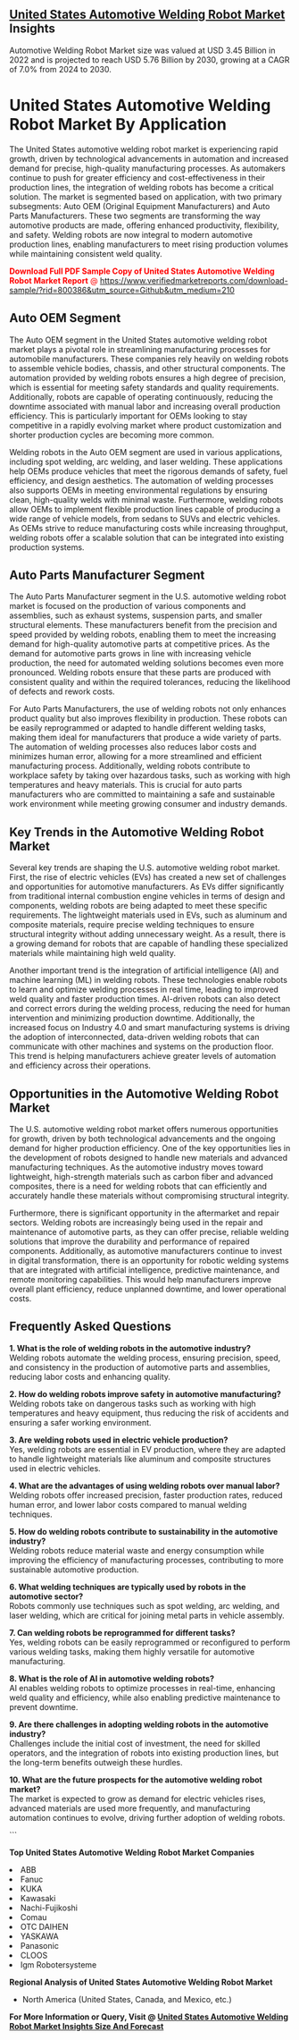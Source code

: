 <h2><a href="https://www.verifiedmarketreports.com/download-sample/?rid=800386&amp;utm_source=Github&amp;utm_medium=210" target="_blank">United States Automotive Welding Robot Market</a> Insights</h2><p>Automotive Welding Robot Market size was valued at USD 3.45 Billion in 2022 and is projected to reach USD 5.76 Billion by 2030, growing at a CAGR of 7.0% from 2024 to 2030.</p><p><h1>United States Automotive Welding Robot Market By Application</h1><p>The United States automotive welding robot market is experiencing rapid growth, driven by technological advancements in automation and increased demand for precise, high-quality manufacturing processes. As automakers continue to push for greater efficiency and cost-effectiveness in their production lines, the integration of welding robots has become a critical solution. The market is segmented based on application, with two primary subsegments: Auto OEM (Original Equipment Manufacturers) and Auto Parts Manufacturers. These two segments are transforming the way automotive products are made, offering enhanced productivity, flexibility, and safety. Welding robots are now integral to modern automotive production lines, enabling manufacturers to meet rising production volumes while maintaining consistent weld quality. <p><span class=""><span style="color: #ff0000;"><strong>Download Full PDF Sample Copy of United States Automotive Welding Robot Market Report</strong> @ </span><a href="https://www.verifiedmarketreports.com/download-sample/?rid=800386&amp;utm_source=Github&amp;utm_medium=210" target="_blank">https://www.verifiedmarketreports.com/download-sample/?rid=800386&amp;utm_source=Github&amp;utm_medium=210</a></span></p><h2>Auto OEM Segment</h2><p>The Auto OEM segment in the United States automotive welding robot market plays a pivotal role in streamlining manufacturing processes for automobile manufacturers. These companies rely heavily on welding robots to assemble vehicle bodies, chassis, and other structural components. The automation provided by welding robots ensures a high degree of precision, which is essential for meeting safety standards and quality requirements. Additionally, robots are capable of operating continuously, reducing the downtime associated with manual labor and increasing overall production efficiency. This is particularly important for OEMs looking to stay competitive in a rapidly evolving market where product customization and shorter production cycles are becoming more common.</p><p>Welding robots in the Auto OEM segment are used in various applications, including spot welding, arc welding, and laser welding. These applications help OEMs produce vehicles that meet the rigorous demands of safety, fuel efficiency, and design aesthetics. The automation of welding processes also supports OEMs in meeting environmental regulations by ensuring clean, high-quality welds with minimal waste. Furthermore, welding robots allow OEMs to implement flexible production lines capable of producing a wide range of vehicle models, from sedans to SUVs and electric vehicles. As OEMs strive to reduce manufacturing costs while increasing throughput, welding robots offer a scalable solution that can be integrated into existing production systems.</p><h2>Auto Parts Manufacturer Segment</h2><p>The Auto Parts Manufacturer segment in the U.S. automotive welding robot market is focused on the production of various components and assemblies, such as exhaust systems, suspension parts, and smaller structural elements. These manufacturers benefit from the precision and speed provided by welding robots, enabling them to meet the increasing demand for high-quality automotive parts at competitive prices. As the demand for automotive parts grows in line with increasing vehicle production, the need for automated welding solutions becomes even more pronounced. Welding robots ensure that these parts are produced with consistent quality and within the required tolerances, reducing the likelihood of defects and rework costs.</p><p>For Auto Parts Manufacturers, the use of welding robots not only enhances product quality but also improves flexibility in production. These robots can be easily reprogrammed or adapted to handle different welding tasks, making them ideal for manufacturers that produce a wide variety of parts. The automation of welding processes also reduces labor costs and minimizes human error, allowing for a more streamlined and efficient manufacturing process. Additionally, welding robots contribute to workplace safety by taking over hazardous tasks, such as working with high temperatures and heavy materials. This is crucial for auto parts manufacturers who are committed to maintaining a safe and sustainable work environment while meeting growing consumer and industry demands.</p><h2>Key Trends in the Automotive Welding Robot Market</h2><p>Several key trends are shaping the U.S. automotive welding robot market. First, the rise of electric vehicles (EVs) has created a new set of challenges and opportunities for automotive manufacturers. As EVs differ significantly from traditional internal combustion engine vehicles in terms of design and components, welding robots are being adapted to meet these specific requirements. The lightweight materials used in EVs, such as aluminum and composite materials, require precise welding techniques to ensure structural integrity without adding unnecessary weight. As a result, there is a growing demand for robots that are capable of handling these specialized materials while maintaining high weld quality.</p><p>Another important trend is the integration of artificial intelligence (AI) and machine learning (ML) in welding robots. These technologies enable robots to learn and optimize welding processes in real time, leading to improved weld quality and faster production times. AI-driven robots can also detect and correct errors during the welding process, reducing the need for human intervention and minimizing production downtime. Additionally, the increased focus on Industry 4.0 and smart manufacturing systems is driving the adoption of interconnected, data-driven welding robots that can communicate with other machines and systems on the production floor. This trend is helping manufacturers achieve greater levels of automation and efficiency across their operations.</p><h2>Opportunities in the Automotive Welding Robot Market</h2><p>The U.S. automotive welding robot market offers numerous opportunities for growth, driven by both technological advancements and the ongoing demand for higher production efficiency. One of the key opportunities lies in the development of robots designed to handle new materials and advanced manufacturing techniques. As the automotive industry moves toward lightweight, high-strength materials such as carbon fiber and advanced composites, there is a need for welding robots that can efficiently and accurately handle these materials without compromising structural integrity.</p><p>Furthermore, there is significant opportunity in the aftermarket and repair sectors. Welding robots are increasingly being used in the repair and maintenance of automotive parts, as they can offer precise, reliable welding solutions that improve the durability and performance of repaired components. Additionally, as automotive manufacturers continue to invest in digital transformation, there is an opportunity for robotic welding systems that are integrated with artificial intelligence, predictive maintenance, and remote monitoring capabilities. This would help manufacturers improve overall plant efficiency, reduce unplanned downtime, and lower operational costs.</p><h2>Frequently Asked Questions</h2><p><strong>1. What is the role of welding robots in the automotive industry?</strong><br>Welding robots automate the welding process, ensuring precision, speed, and consistency in the production of automotive parts and assemblies, reducing labor costs and enhancing quality.</p><p><strong>2. How do welding robots improve safety in automotive manufacturing?</strong><br>Welding robots take on dangerous tasks such as working with high temperatures and heavy equipment, thus reducing the risk of accidents and ensuring a safer working environment.</p><p><strong>3. Are welding robots used in electric vehicle production?</strong><br>Yes, welding robots are essential in EV production, where they are adapted to handle lightweight materials like aluminum and composite structures used in electric vehicles.</p><p><strong>4. What are the advantages of using welding robots over manual labor?</strong><br>Welding robots offer increased precision, faster production rates, reduced human error, and lower labor costs compared to manual welding techniques.</p><p><strong>5. How do welding robots contribute to sustainability in the automotive industry?</strong><br>Welding robots reduce material waste and energy consumption while improving the efficiency of manufacturing processes, contributing to more sustainable automotive production.</p><p><strong>6. What welding techniques are typically used by robots in the automotive sector?</strong><br>Robots commonly use techniques such as spot welding, arc welding, and laser welding, which are critical for joining metal parts in vehicle assembly.</p><p><strong>7. Can welding robots be reprogrammed for different tasks?</strong><br>Yes, welding robots can be easily reprogrammed or reconfigured to perform various welding tasks, making them highly versatile for automotive manufacturing.</p><p><strong>8. What is the role of AI in automotive welding robots?</strong><br>AI enables welding robots to optimize processes in real-time, enhancing weld quality and efficiency, while also enabling predictive maintenance to prevent downtime.</p><p><strong>9. Are there challenges in adopting welding robots in the automotive industry?</strong><br>Challenges include the initial cost of investment, the need for skilled operators, and the integration of robots into existing production lines, but the long-term benefits outweigh these hurdles.</p><p><strong>10. What are the future prospects for the automotive welding robot market?</strong><br>The market is expected to grow as demand for electric vehicles rises, advanced materials are used more frequently, and manufacturing automation continues to evolve, driving further adoption of welding robots.</p>```</p><p><strong>Top United States Automotive Welding Robot Market Companies</strong></p><div data-test-id=""><p><li>ABB</li><li> Fanuc</li><li> KUKA</li><li> Kawasaki</li><li> Nachi-Fujikoshi</li><li> Comau</li><li> OTC DAIHEN</li><li> YASKAWA</li><li> Panasonic</li><li> CLOOS</li><li> Igm Robotersysteme</li></p><div><strong>Regional Analysis of&nbsp;United States Automotive Welding Robot Market</strong></div><ul><li dir="ltr"><p dir="ltr">North America&nbsp;(United States, Canada, and Mexico, etc.)</p></li></ul><p><strong>For More Information or Query, Visit @&nbsp;</strong><strong><a href="https://www.verifiedmarketreports.com/product/automotive-welding-robot-market/?utm_source=Github&amp;utm_medium=210" target="_blank">United States Automotive Welding Robot Market Insights Size And Forecast</a></strong></p></div>
